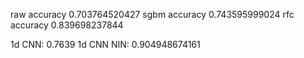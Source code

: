 raw accuracy  0.703764520427
sgbm accuracy  0.743595999024
rfc accuracy  0.839698237844

1d CNN: 0.7639
1d CNN NIN: 0.904948674161
